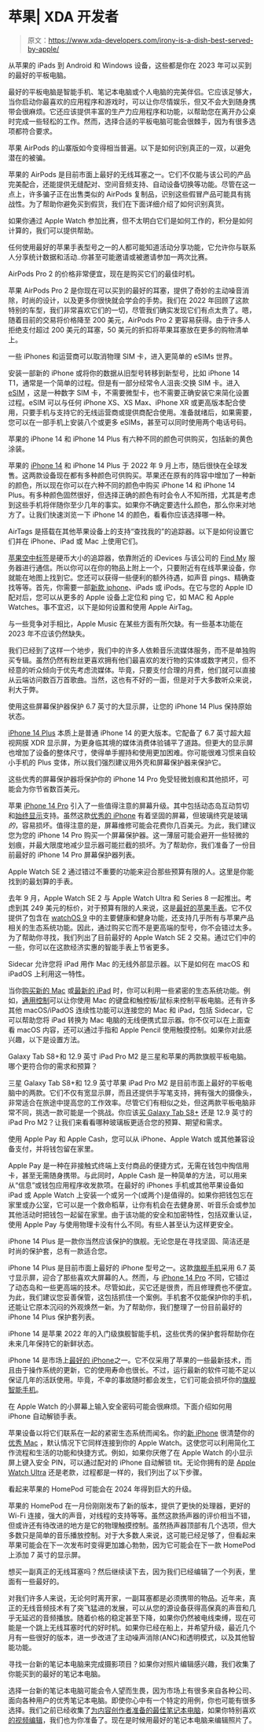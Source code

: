 # 苹果| XDA 开发者

> 原文：<https://www.xda-developers.com/irony-is-a-dish-best-served-by-apple/>

[](/best-tablets/)

从苹果的 iPads 到 Android 和 Windows 设备，这些都是你在 2023 年可以买到的最好的平板电脑。

最好的平板电脑是智能手机、笔记本电脑或个人电脑的完美伴侣。它应该足够大，当你启动你最喜欢的应用程序和游戏时，可以让你尽情娱乐，但又不会大到随身携带会很麻烦。它还应该提供丰富的生产力应用程序和功能，以帮助您在离开办公桌时完成一些轻松的工作。然而，选择合适的平板电脑可能会很棘手，因为有很多选项都符合要求。

[](/how-to-spot-fake-airpods/)

苹果 AirPods 的山寨版如今变得相当普遍。以下是如何识别真正的一双，以避免潜在的被骗。

苹果的 AirPods 是目前市面上最好的无线耳塞之一。它们不仅能与该公司的产品完美配合，还能提供无缝配对、空间音频支持、自动设备切换等功能。尽管在这一点上，许多骗子正在出售类似的 AirPods 复制品，识别这些假冒产品可能具有挑战性。为了帮助你避免买到假货，我们在下面详细介绍了如何识别真货。

[](/apple-watch-competitions/)

如果你通过 Apple Watch 参加比赛，但不太明白它们是如何工作的，积分是如何计算的，我们可以提供帮助。

任何使用最好的苹果手表型号之一的人都可能知道活动分享功能，它允许你与联系人分享统计数据和活动..你甚至可能邀请或被邀请参加一两次比赛。

[](/apple-airpods-pro-2-march-2023-deal/)

AirPods Pro 2 的价格非常便宜，现在是购买它们的最佳时机。

苹果 AirPods Pro 2 是你现在可以买到的最好的耳塞，提供了奇妙的主动噪音消除，时尚的设计，以及更多你很快就会学会的手势。我们在 2022 年回顾了这款特别的车型，我们非常喜欢它们的一切，尽管我们确实发现它们有点太贵了。嗯，随着目前的交易将价格降至 200 美元，AirPods Pro 2 更容易获得。由于许多人拒绝支付超过 200 美元的耳塞，50 美元的折扣将苹果耳塞放在更多的购物清单上。

[](/how-set-up-transfer-esim-on-iphone/)

一些 iPhones 和运营商可以取消物理 SIM 卡，进入更简单的 eSIMs 世界。

安装一部新的 iPhone 或将你的数据从旧型号转移到新型号，比如 iPhone 14 T1，通常是一个简单的过程。但是有一部分经常令人沮丧:交换 SIM 卡。进入 [eSIM](https://www.xda-developers.com/how-to-use-esim/) ，这是一种数字 SIM 卡，不需要微型卡，也不需要正确安装它来简化设置过程。eSIM 可以与任何 iPhone XS、XS Max、iPhone XR 或更高版本配合使用，只要手机与支持它的无线运营商或提供商配合使用。准备就绪后，如果需要，您可以在一部手机上安装八个或更多 eSIMs，甚至可以同时使用两个电话号码。

[](/apple-iphone-14-colors/)

苹果的 iPhone 14 和 iPhone 14 Plus 有六种不同的颜色可供购买，包括新的黄色涂装。

苹果的 [iPhone 14](https://www.xda-developers.com/apple-iphone-14/) 和 iPhone 14 Plus 于 2022 年 9 月上市，随后很快在全球发售。这两款设备现在都有多种颜色可供购买。苹果还在原有的阵容中增加了一种新的颜色，所以现在你可以在六种不同的颜色中购买 iPhone 14 和 iPhone 14 Plus。有多种颜色固然很好，但选择正确的颜色有时会令人不知所措，尤其是考虑到这些手机将伴随你至少几年的事实。如果你不确定要选什么颜色，那么你来对地方了。让我们快速浏览一下 iPhone 14 的颜色，看看你应该选择哪一种。

[](/how-to-setup-use-airtag/)

AirTags 是搭载在其他苹果设备上的支持“查找我的”的追踪器。以下是如何设置它们并在 iPhone、iPad 或 Mac 上使用它们。

[苹果空中标签](https://www.xda-developers.com/apple-airtags-review/)是硬币大小的追踪器，依靠附近的 iDevices 与该公司的 [Find My](https://www.xda-developers.com/find-my-app-guide/) 服务器进行通信。所以你可以在你的物品上附上一个，只要附近有在线苹果设备，你就能在地图上找到它。您还可以获得一些便利的额外待遇，如声音 pings、精确查找等等。首先，你需要一部[新款 iphone](https://www.xda-developers.com/best-iphone)、iPads 或 iPods。在它与您的 Apple ID 配对后，您可以从更多的 Apple 设备上定位和 ping 它，如 MAC 和 Apple Watches。事不宜迟，以下是如何设置和使用 Apple AirTag。

[](/apple-music-lags-behind/)

与一些竞争对手相比，Apple Music 在某些方面有所欠缺。有一些基本功能在 2023 年不应该仍然缺失。

我们已经到了这样一个地步，我们中的许多人依赖音乐流媒体服务，而不是单独购买专辑。虽然仍然有粉丝更喜欢拥有他们最喜欢的发行物的实体或数字拷贝，但不经意的听众倾向于优先考虑流媒体。毕竟，只要支付合理的月费，他们就可以直接从云端访问数百万首歌曲。当然，这也有不好的一面，但是对于大多数听众来说，利大于弊。

[](/best-apple-iphone-14-plus-screen-protectors/)

使用这些屏幕保护器保护 6.7 英寸的大显示屏，让您的 iPhone 14 Plus 保持原始状态。

[iPhone 14 Plus](https://www.xda-developers.com/apple-iphone-14-review/) 本质上是普通 iPhone 14 的更大版本。它配备了 6.7 英寸超大超视网膜 XDR 显示屏，为更身临其境的媒体消费体验铺平了道路。但更大的显示屏也增加了设备的整体尺寸，使得单手握持和使用更加困难。你可能很难习惯来自较小手机的 Plus 变体，所以我们强烈建议用外壳和屏幕保护器来保护它。

[](/best-apple-iphone-14-pro-screen-protectors/)

这些优秀的屏幕保护器将保护你的 iPhone 14 Pro 免受轻微划痕和其他损坏，可能会为你节省数百美元。

苹果 [iPhone 14 Pro](http://xda-developers.com/apple-iphone-14-pro-review) 引入了一些值得注意的屏幕升级。其中包括动态岛互动剪切和[始终显示](http://www.xda-developers.com/how-to-customize-always-on-display-ios/)支持。虽然这款[优秀的 iPhone](http://xda-developers.com/best-iphone) 有着坚固的屏幕，但玻璃终究是玻璃*的*，容易损坏。值得注意的是，屏幕维修可能会花费你几百美元。为此，我们建议您为您的 iPhone 14 Pro 购买一个屏幕保护器。这一薄层可能会避开一些轻微的划痕，并最大限度地减少显示器可能拦截的损坏。为了帮助你，我们准备了一份目前最好的 iPhone 14 Pro 屏幕保护器列表。

[](/best-apple-watch-se-2-deals/)

Apple Watch SE 2 通过错过不重要的功能来迎合那些预算有限的人。这里是你能找到的最划算的手表。

去年 9 月，Apple Watch SE 2 与 Apple Watch Ultra 和 Series 8 一起推出。考虑到其 249 美元的标价，对于预算有限的人来说，这是[最好的苹果手表](http://www.xda-developers.com/best-apple-watch)。它不仅提供了包含在 [watchOS 9](http://www.xda-developers.com/watchos-9) 中的主要健康和健身功能，还支持几乎所有与苹果产品相关的生态系统功能。因此，通过购买它而不是更高端的型号，你不会错过太多。为了帮助你寻找，我们列出了目前最好的 Apple Watch SE 2 交易。通过它们中的一些，你可以在这款经济实惠的智能手表上节省更多。

[](/how-use-sidecar-macos/)

Sidecar 允许您将 iPad 用作 Mac 的无线外部显示器。以下是如何在 macOS 和 iPadOS 上利用这一特性。

当你[购买新的 Mac](http://xda-developers.com/best-macs) 或[最新的 iPad](http://xda-developers.com/best-ipad) 时，你可以利用一些紧密的生态系统功能。例如，[通用控制](https://www.xda-developers.com/how-to-use-universal-control/)可以让你使用 Mac 的键盘和触控板/鼠标来控制平板电脑。还有许多其他 macOS/iPadOS 连续性功能可以连接您的 Mac 和 iPad，包括 Sidecar，它可以帮助您将 iPad 转换为 Mac 电脑的无线便携式显示器。你不仅可以在上面查看 macOS 内容，还可以通过手指和 Apple Pencil 使用触摸控制。如果你对此感兴趣，以下是设置方法。

[](/samsung-galaxy-tab-s8-plus-vs-apple-ipad-pro/)

Galaxy Tab S8+和 12.9 英寸 iPad Pro M2 是三星和苹果的两款旗舰平板电脑。哪个更符合你的需求和预算？

三星 Galaxy Tab S8+和 12.9 英寸苹果 iPad Pro M2 是目前市面上最好的平板电脑中的两款。它们不仅有宽显示屏，而且还提供手写笔支持，拥有强大的摄像头，非常适合在旅途中提高您的工作效率。尽管它们有相似之处，但这两款平板电脑非常不同，挑选一款可能是一个挑战。你应该[买 Galaxy Tab S8+](https://www.xda-developers.com/best-samsung-galaxy-tab-s8-deals/) 还是 12.9 英寸的 iPad Pro M2？让我们来看看哪种玻璃板更适合您的预算、期望和需求。

[](/how-to-set-up-and-use-apple-pay-and-apple-pay-cash/)

使用 Apple Pay 和 Apple Cash，您可以从 iPhone、Apple Watch 或其他兼容设备支付，并将钱包留在家里。

Apple Pay 是一种在非接触式终端上支付商品的便捷方式，无需在钱包中掏信用卡，甚至无需随身携带。与此同时，Apple Cash 是一种简单的方法，可以用来从“信息”或钱包应用程序收发款项。在最好的 iPhones 手机或其他苹果设备如 iPad 或 Apple Watch 上安装一个或另一个(或两个)是值得的。如果你把钱包忘在家里或办公室，它可以是一个救命稻草，让你有机会在去健身房、听音乐会或参加其他活动时把钱包一起留在家里。由于该功能的安全和加密特性，包括双重认证，使用 Apple Pay 与使用物理卡没有什么不同。有些人甚至认为这样更安全。

[](/best-apple-iphone-14-plus-cases/)

iPhone 14 Plus 是一款你当然应该保护的旗舰。无论您是在寻找坚固、简洁还是时尚的保护套，总有一款适合您。

iPhone 14 Plus 是目前市面上最好的 iPhone 型号之一。这款[旗舰手机](http://www.xda-developers.com/best-phones)采用 6.7 英寸显示屏，迎合了那些喜欢大屏幕的人。然而，与 [iPhone 14 Pro](http://www.xda-developers.com/apple-iphone-14-pro-review/) 不同，它错过了动态岛和一些更高端的技术。尽管如此，买它还是很贵，而且修理费也不便宜。为此，我们建议您妥善保管，这包括抓住一个案例。手机套不仅能保护你的手机，还能让它原本沉闷的外观焕然一新。为了帮助你，我们整理了一份目前最好的 iPhone 14 Plus 保护套列表。

[](/best-apple-iphone-14-cases/)

iPhone 14 是苹果 2022 年的入门级旗舰智能手机，这些优秀的保护套将帮助你在未来几年保持它的新鲜状态。

iPhone 14 是市场上[最好的 iPhone](http://xda-developers.com/best-iphone)之一。它不仅采用了苹果的一些最新技术，而且由于操作系统的更新，它的使用寿命也很长。不过，运行最新的软件可能不足以保证几年的活跃使用。毕竟，不幸的事故随时都会发生，它们可能会损坏你的[旗舰智能手机](http://xda-developers.com/best-phones)。

[](/how-to-unlock-apple-watch-with-iphone/)

在 Apple Watch 的小屏幕上输入安全密码可能会很麻烦。下面介绍如何用 iPhone 自动解锁手表。

苹果设备以将它们联系在一起的紧密生态系统而闻名。你的[新 iPhone](http://www.xda-developers.com/best-iphone) 很清楚你的[优秀 Mac](http://www.xda-developers.com/best-macs) ，默认情况下它同样连接到你的 Apple Watch。这使您可以利用简化工作流程和生活的功能和快捷方式。例如，如果你厌倦了在 Apple Watch 的小显示屏上键入安全 PIN，可以通过配对的 iPhone 自动解锁 tit。无论你拥有的是 [Apple Watch Ultra](http://www.xda-developers.com/apple-watch-ultra-review) 还是老款，过程都是一样的，我们列出了以下步骤。

[](/apple-homepod-7-inch-display-2024/)

看起来苹果的 HomePod 可能会在 2024 年得到巨大的升级。

苹果的 HomePod 在一月份刚刚发布了新的版本，提供了更快的处理器，更好的 Wi-Fi 连接，强大的声音，对线程的支持等等。虽然这款扬声器的评价相当不错，但或许还有待改进的地方是它的物理触摸控制。虽然扬声器顶部有几个选项，但大多数只是简单的音乐播放控制。对于大多数人来说，这可能已经足够了，但看起来苹果可能会在下一次发布时变得更加雄心勃勃，因为它可能会在下一款 HomePod 上添加 7 英寸的显示屏。

[](/best-wireless-earbuds/)

想买一副真正的无线耳塞吗？然后继续读下去，因为我们已经编辑了一个列表，里面有一些最好的。

对我们许多人来说，无论何时离开家，一副耳塞都是必须携带的物品。近年来，真正的无线音频技术有了突飞猛进的发展，可以从您的源设备获得高保真的声音和几乎无延迟的音频播放。随着价格的稳定甚至下降，如果你仍然被电线束缚，现在可能是一个跳上无线耳塞时代的好时机。如果你已经在船上，并希望升级，最近几个月有一些很好的版本，进一步改进了主动噪声消除(ANC)和透明模式，以及其他智能功能。

[](/best-laptops-photo-editing/)

寻找一台新的笔记本电脑来完成摄影项目？如果你对照片编辑感兴趣，我们收集了你能买到的最好的笔记本电脑。

选择一台新的笔记本电脑可能会令人望而生畏，因为市场上有很多来自各种公司、面向各种用户的优秀笔记本电脑。即使你心中有一个特定的用例，你也可能有很多选择。我们之前已经收集了[为内容创作者准备的最佳笔记本电脑](https://www.xda-developers.com/best-creator-laptops/)，如果你特别喜欢[的视频编辑](https://www.xda-developers.com/best-laptop-for-video-editing/)，我们也为你准备了。现在是时候用最好的笔记本电脑来编辑照片了。